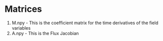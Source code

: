 # Matrices

1. M.npy - This is the coefficient matrix for the time derivatives of the field variables
2. A.npy - This is the Flux Jacobian
